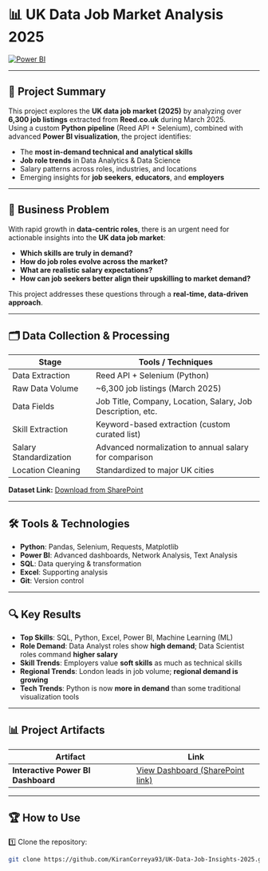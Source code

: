 # 📊 UK Data Job Market Analysis 2025

[![Power BI](https://img.shields.io/badge/Tool-Power%20BI-yellow?logo=powerbi&style=flat-square)](https://powerbi.microsoft.com/) 

---

## 🚀 Project Summary

This project explores the **UK data job market (2025)** by analyzing over **6,300 job listings** extracted from **Reed.co.uk** during March 2025.  
Using a custom **Python pipeline** (Reed API + Selenium), combined with advanced **Power BI visualization**, the project identifies:

- The **most in-demand technical and analytical skills**
- **Job role trends** in Data Analytics & Data Science
- Salary patterns across roles, industries, and locations
- Emerging insights for **job seekers**, **educators**, and **employers**

---

## 🎯 Business Problem

With rapid growth in **data-centric roles**, there is an urgent need for actionable insights into the **UK data job market**:

- **Which skills are truly in demand?**
- **How do job roles evolve across the market?**
- **What are realistic salary expectations?**
- **How can job seekers better align their upskilling to market demand?**

This project addresses these questions through a **real-time, data-driven approach**.

---

## 🗂️ Data Collection & Processing

| Stage | Tools / Techniques |
|-------|--------------------|
| Data Extraction | Reed API + Selenium (Python) |
| Raw Data Volume | ~6,300 job listings (March 2025) |
| Data Fields | Job Title, Company, Location, Salary, Job Description, etc. |
| Skill Extraction | Keyword-based extraction (custom curated list) |
| Salary Standardization | Advanced normalization to annual salary for comparison |
| Location Cleaning | Standardized to major UK cities |

**Dataset Link:** [Download from SharePoint](https://londonmet-my.sharepoint.com/:x:/g/personal/kic0211_my_londonmet_ac_uk/EUyK34_QF8VJmESOxlpTRlUBY88m5hPjFFaofz95elDuig?e=qJ9Boe)

---

## 🛠️ Tools & Technologies

- **Python**: Pandas, Selenium, Requests, Matplotlib
- **Power BI**: Advanced dashboards, Network Analysis, Text Analysis
- **SQL**: Data querying & transformation
- **Excel**: Supporting analysis
- **Git**: Version control

---

## 🔍 Key Results

- **Top Skills**: SQL, Python, Excel, Power BI, Machine Learning (ML)  
- **Role Demand**: Data Analyst roles show **high demand**; Data Scientist roles command **higher salary**  
- **Skill Trends**: Employers value **soft skills** as much as technical skills  
- **Regional Trends**: London leads in job volume; **regional demand is growing**  
- **Tech Trends**: Python is now **more in demand** than some traditional visualization tools  

---

## 📊 Project Artifacts

| Artifact | Link |
|----------|------|
| **Interactive Power BI Dashboard** | [View Dashboard (SharePoint link)](https://londonmet-my.sharepoint.com/:u:/g/personal/kic0211_my_londonmet_ac_uk/EQtsmioL0L5Op6n_Hg4tHFUBhO_06mwj2u0F7m5g4ggRYA?e=w0yRkW) 

---

## 🏆 How to Use

1️⃣ Clone the repository:

```bash
git clone https://github.com/KiranCorreya93/UK-Data-Job-Insights-2025.git
